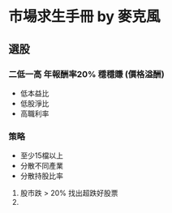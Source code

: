 # 市場求生手冊 by 麥克風

## 選股

### 二低一高 年報酬率20% 穩穩賺 (價格溢酬)
- 低本益比
- 低股淨比
- 高職利率

### 策略 
- 至少15檔以上
- 分散不同產業
- 分散持股比率

1. 股市跌 > 20% 找出超跌好股票
2. 


